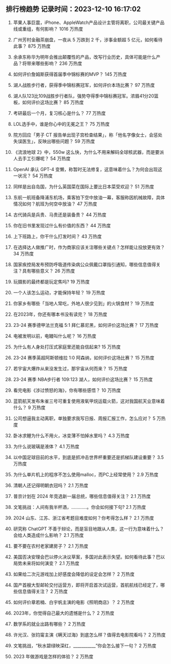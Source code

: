 
## 排行榜趋势 记录时间：2023-12-10 16:17:02
  
  1. 苹果人事巨震，iPhone、AppleWatch产品设计主管将离职，公司最关键产品线或重组，有何影响？ 1016 万热度
    
  2. 广州芳村金融茶崩盘，一夜从 5 万跌到 2 千，涉事金额超 5 亿元，如何看待此事？ 875 万热度
    
  3. 余承东称华为明年会推出颠覆性的产品，改写行业历史，具体可能是什么产品？将带来哪些影响？ 236 万热度
    
  4. 如何评价詹姆斯获得首届季中锦标赛的MVP？ 145 万热度
    
  5. 湖人战胜步行者，获得季中锦标赛冠军，如何评价本场比赛？ 97 万热度
    
  6. 湖人队123比109战胜步行者队，强势夺得季中锦标赛冠军。浓眉41分20篮板，如何评价这场比赛？ 85 万热度
    
  7. 考研最后一个月，复习核心是什么？ 77 万热度
    
  8. LOL选手中，谁是你心中的无冕之王？ 75 万热度
    
  9. 院方回应「男子 CT 报告单出现子宫检查结果」，称「他名字像女士，会惩处失误医生」，反映出哪些问题？ 59 万热度
    
  10. 《流浪地球 2》中，550w 这么快，为什么不用来解码全球核武器，而是要派人去手工引爆呢？ 54 万热度
    
  11. OpenAI 承认 GPT-4 变懒，称暂时无法修复，这意味着什么？为何会出现这一状况？ 54 万热度
    
  12. 同样是出自岛国，为什么英国菜在国际上要比日本菜受欢迎？ 51 万热度
    
  13. 东航一航班备降浦东机场，乘客拍下空中放油一幕，客服称因机械故障，具体情况如何？航班为何空中放油？ 47 万热度
    
  14. 古代骑兵是兵贵、马贵还是装备贵？ 44 万热度
    
  15. 你在旧书里发现过什么有价值的东西？ 44 万热度
    
  16. 上下班路上，你干什么打发时间？ 43 万热度
    
  17. 在选择达人做推广时，作为商家应该关注哪些关键点？怎样能让投放更有效？ 34 万热度
    
  18. 国家疾控局发布预防呼吸道传染病公众佩戴口罩指引通知，哪些信息值得关注？具有哪些意义？ 26 万热度
    
  19. 玩摄影的最终都是玩定焦吗? 19 万热度
    
  20. 一个人该怎么运动，才能保持年轻？ 19 万热度
    
  21. 你家乡有哪些「当地人常吃，外地人很少见到」的火锅食材？ 19 万热度
    
  22. 在2023年，你还有哪本书没有读完？ 18 万热度
    
  23. 23-24 赛季德甲法兰克福 5:1 拜仁慕尼黑，如何评价这场比赛？ 17 万热度
    
  24. 电被发明以前，电鳗叫什么呢？ 16 万热度
    
  25. 为什么有人身处打压式家庭里还能自信起来? 15 万热度
    
  26. 23-24 赛季英超阿斯顿维拉 1:0 阿森纳，如何评价这场比赛？ 15 万热度
    
  27. 若宇宙大爆炸从来没发生过，那宇宙从何而来？ 15 万热度
    
  28. 23-24 赛季 NBA步行者 109:123 湖人，如何评价这场比赛？ 15 万热度
    
  29. 看完电影《涉过愤怒的海》，你有哪些感悟？ 10 万热度
    
  30. 蓝箭航天发布朱雀三号可重复使用液氧甲烷运载火箭，这对我国航天业意味着什么？ 9 万热度
    
  31. 公司想逼我主动离职，单独要求我写日报、周报汇报工作，怎么应对？ 5 万热度
    
  32. 卧冰求鲤为什么不用火，冰变薄不怕掉水里吗？ 4.3 万热度
    
  33. 为什么说玻璃是液体？ 4.1 万热度
    
  34. 以中国足球目前的水平，到底是抓冲击世界杯重要还是抓梯队建设重要？ 3.5 万热度
    
  35. 为什么单片机上的程序不怎么使用malloc，而PC上经常使用？ 2.9 万热度
    
  36. 清朝人还记得明朝衣冠吗？ 2.1 万热度
    
  37. 普京计划在 2024 年竞选新一届总统，哪些信息值得关注？ 2.1 万热度
    
  38. 文笔挑战：人间有我半杯酒，…………。你会如何接下句? 2.1 万热度
    
  39. 2024 山东、江苏、浙江省考题目难度如何？你考得怎么样？ 2.1 万热度
    
  40. 研究称 ChatGPT 不善于辩论，而是盲目地跟从人类，这一行为意味着什么？会给人类造成什么影响？ 2.1 万热度
    
  41. 要不要在农村老家建房子？ 2.1 万热度
    
  42. 美国否决安理会巴以停火决议草案，多国对此表示失望。如何看待此事？巴以局势未来将如何演变？ 2.1 万热度
    
  43. 如果给二次元游戏加上好感度会降低的设定会怎样？ 2 万热度
    
  44. 国产首艘大型邮轮交付运营方，即将开启首次试运营，首航航线已经定了，哪些信息值得关注？ 2 万热度
    
  45. 如何评价章若楠、白宇帆主演的电影《照明商店》？ 2 万热度
    
  46. 2023年，你觉得自己最大的遗憾是什么？ 2 万热度
    
  47. 数学系的就业出路有哪些？ 2 万热度
    
  48. 许光汉、张钧甯主演《瞒天过海》到底怎么样？值得去电影院看吗？ 2 万热度
    
  49. 文笔挑战，“秋水碧绿映深红，___________”你会怎么接下一句？ 2 万热度
    
  50. 2023 年做游戏是怎样的体验？ 2 万热度
    